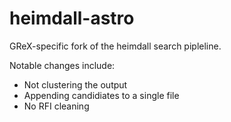 # heimdall-astro

GReX-specific fork of the heimdall search pipleline.

Notable changes include:

- Not clustering the output
- Appending candidiates to a single file
- No RFI cleaning
